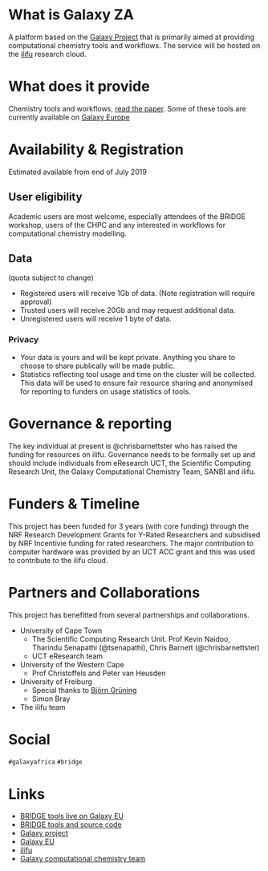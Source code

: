 
# What is Galaxy ZA 
A platform based on the [Galaxy Project]() that is primarily aimed at providing computational chemistry tools and workflows. The service will be hosted on the [ilifu](http://www.ilifu.ac.za/) research cloud.

# What does it provide
Chemistry tools and workflows, [read the paper](https://academic.oup.com/bioinformatics/advance-article/doi/10.1093/bioinformatics/btz107/5317160). Some of these tools are currently available on [Galaxy Europe](https://cheminformatics.usegalaxy.eu/)

# Availability & Registration
Estimated available from end of July 2019

## User eligibility
Academic users are most welcome, especially attendees of the BRIDGE workshop, users of the CHPC and any interested in workflows for computational chemistry modelling. 


## Data
(quota subject to change)
- Registered users will receive 1Gb of data. (Note registration will require approval)
- Trusted users will receive 20Gb and may request additional data. 
- Unregistered users will receive 1 byte of data.

### Privacy 
- Your data is yours and will be kept private. Anything you share to choose to share publically will be made public. 
- Statistics reflecting tool usage and time on the cluster will be collected. This data will be used to ensure fair resource sharing and anonymised for reporting to funders on usage statistics of tools. 

# Governance & reporting
The key individual at present is @chrisbarnettster who has raised the funding for resources on ilifu. 
Governance needs to be formally set up and should include individuals from eResearch UCT, the Scientific Computing Research Unit, the Galaxy Computational Chemistry Team,  SANBI and ilifu. 

# Funders & Timeline
This project has been funded for 3 years (with core funding) through the NRF Research Development Grants for Y-Rated Researchers and subsidised by NRF Incentivie funding for rated researchers. 
The major contribution to computer hardware was provided by an UCT ACC grant and this was used to contribute to the ilifu cloud. 

# Partners and Collaborations
This project has benefitted from several partnerships and collaborations.
- University of Cape Town
  - The Scientific Computing Research Unit. Prof Kevin Naidoo, Tharindu Senapathi (@tsenapathi), Chris Barnett (@chrisbarnettster)
  - UCT eResearch team
- University of the Western Cape
  - Prof Christoffels and Peter van Heusden
- University of Freiburg
  - Special thanks to  [Björn Grüning](https://github.com/bgruening)
   - Simon Bray
- The ilifu team


# Social
`#galaxyafrica` `#bridge`


# Links

- [BRIDGE tools live on Galaxy EU](https://cheminformatics.usegalaxy.eu/)
- [BRIDGE tools and source code](https://github.com/galaxycomputationalchemistry/galaxy-tools-compchem)
- [Galaxy project](https://galaxyproject.org/)
- [Galaxy EU](https://cheminformatics.usegalaxy.eu/)
- [ilifu](http://www.ilifu.ac.za/)
- [Galaxy computational chemistry team](https://github.com/galaxycomputationalchemistry)

